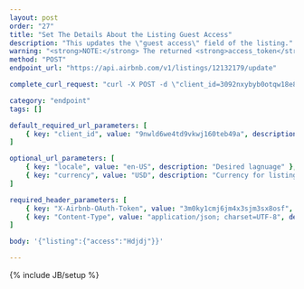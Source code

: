 ```yaml
---
layout: post
order: "27"
title: "Set The Details About the Listing Guest Access"
description: "This updates the \"guest access\" field of the listing."
warning: "<strong>NOTE:</strong> The returned <strong>access_token</strong> is required to hit logged-in endpoints."
method: "POST"
endpoint_url: "https://api.airbnb.com/v1/listings/12132179/update"

complete_curl_request: "curl -X POST -d \"client_id=3092nxybyb0otqw18e8nh5nty\" -d \"locale=en-US\" -d \"currency=USD\" -H \"X-Airbnb-OAuth-Token: 9nwld6we4td9vkwj160teb49a\" -H \"Content-Type: application/json; charset=UTF-8\" --data-binary \"{\"listing\":{\"access\":\"Hdjdj\"}}\" --compressed https://api.airbnb.com/v1/listings/12132179/update"

category: "endpoint"
tags: []

default_required_url_parameters: [
	{ key: "client_id", value: "9nwld6we4td9vkwj160teb49a", description: "API Key" }
]

optional_url_parameters: [
	{ key: "locale", value: "en-US", description: "Desired lagnuage" },
	{ key: "currency", value: "USD", description: "Currency for listings" }
]

required_header_parameters: [
	{ key: "X-Airbnb-OAuth-Token", value: "3m0ky1cmj6jm4x3sjm3sx8osf", description: "Airbnb auth token (from auth-ing with login endpoints)" },
	{ key: "Content-Type", value: "application/json; charset=UTF-8", description: "Content type" }
]

body: '{"listing":{"access":"Hdjdj"}}'

---
```

{% include JB/setup %}
